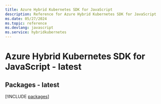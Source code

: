 ```yaml
---
title: Azure Hybrid Kubernetes SDK for JavaScript
description: Reference for Azure Hybrid Kubernetes SDK for JavaScript
ms.date: 05/27/2024
ms.topic: reference
ms.devlang: javascript
ms.service: hybridkubernetes
---
```

# Azure Hybrid Kubernetes SDK for JavaScript - latest
## Packages - latest
[!INCLUDE [packages](hybrid-kubernetes-index.md)]